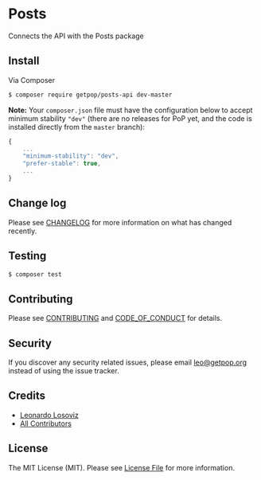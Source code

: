 # Posts

<!--
[![Latest Version on Packagist][ico-version]][link-packagist]
[![Software License][ico-license]](LICENSE.md)
[![Build Status][ico-travis]][link-travis]
[![Coverage Status][ico-scrutinizer]][link-scrutinizer]
[![Quality Score][ico-code-quality]][link-code-quality]
[![Total Downloads][ico-downloads]][link-downloads]
-->

Connects the API with the Posts package


## Install

Via Composer

``` bash
$ composer require getpop/posts-api dev-master
```

**Note:** Your `composer.json` file must have the configuration below to accept minimum stability `"dev"` (there are no releases for PoP yet, and the code is installed directly from the `master` branch):

```javascript
{
    ...
    "minimum-stability": "dev",
    "prefer-stable": true,
    ...
}
```

<!--
## Usage

``` php
```
-->

## Change log

Please see [CHANGELOG](CHANGELOG.md) for more information on what has changed recently.

## Testing

``` bash
$ composer test
```

## Contributing

Please see [CONTRIBUTING](CONTRIBUTING.md) and [CODE_OF_CONDUCT](CODE_OF_CONDUCT.md) for details.

## Security

If you discover any security related issues, please email leo@getpop.org instead of using the issue tracker.

## Credits

- [Leonardo Losoviz][link-author]
- [All Contributors][link-contributors]

## License

The MIT License (MIT). Please see [License File](LICENSE.md) for more information.

[ico-version]: https://img.shields.io/packagist/v/getpop/posts-api.svg?style=flat-square
[ico-license]: https://img.shields.io/badge/license-MIT-brightgreen.svg?style=flat-square
[ico-travis]: https://img.shields.io/travis/getpop/posts-api/master.svg?style=flat-square
[ico-scrutinizer]: https://img.shields.io/scrutinizer/coverage/g/getpop/posts-api.svg?style=flat-square
[ico-code-quality]: https://img.shields.io/scrutinizer/g/getpop/posts-api.svg?style=flat-square
[ico-downloads]: https://img.shields.io/packagist/dt/getpop/posts-api.svg?style=flat-square

[link-packagist]: https://packagist.org/packages/getpop/posts-api
[link-travis]: https://travis-ci.org/getpop/posts-api
[link-scrutinizer]: https://scrutinizer-ci.com/g/getpop/posts-api/code-structure
[link-code-quality]: https://scrutinizer-ci.com/g/getpop/posts-api
[link-downloads]: https://packagist.org/packages/getpop/posts-api
[link-author]: https://github.com/leoloso
[link-contributors]: ../../contributors
